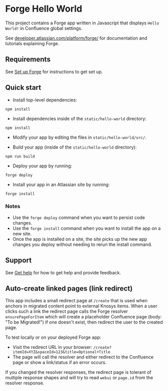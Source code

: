 # Forge Hello World

This project contains a Forge app written in Javascript that displays `Hello World!` in Confluence global settings. 

See [developer.atlassian.com/platform/forge/](https://developer.atlassian.com/platform/forge) for documentation and tutorials explaining Forge.

## Requirements

See [Set up Forge](https://developer.atlassian.com/platform/forge/set-up-forge/) for instructions to get set up.

## Quick start
- Install top-level dependencies:
```
npm install
```

- Install dependencies inside of the `static/hello-world` directory:
```
npm install
```

- Modify your app by editing the files in `static/hello-world/src/`.

- Build your app (inside of the `static/hello-world` directory):
```
npm run build
```

- Deploy your app by running:
```
forge deploy
```

- Install your app in an Atlassian site by running:
```
forge install
```

### Notes
- Use the `forge deploy` command when you want to persist code changes.
- Use the `forge install` command when you want to install the app on a new site.
- Once the app is installed on a site, the site picks up the new app changes you deploy without needing to rerun the install command.

## Support

See [Get help](https://developer.atlassian.com/platform/forge/get-help/) for how to get help and provide feedback.

## Auto-create linked pages (link redirect)

This app includes a small redirect page at `/create` that is used when anchors in migrated content point to external Knosys items. When a user clicks such a link the redirect page calls the Forge resolver `ensurePageForItem` which will create a placeholder Confluence page (body: "To be Migrated!") if one doesn't exist, then redirect the user to the created page.

To test locally or on your deployed Forge app:
- Visit the redirect URL in your browser: `/create?itemId=XYZ&spaceId=123&title=Optional+Title`
- The page will call the resolver and either redirect to the Confluence page or show a link/status if an error occurs.

If you changed the resolver responses, the redirect page is tolerant of multiple response shapes and will try to read `webui` or `page.id` from the resolver response.
